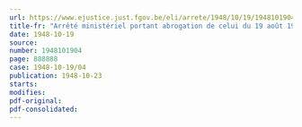 ```yaml
---
url: https://www.ejustice.just.fgov.be/eli/arrete/1948/10/19/1948101904/justel
title-fr: "Arrêté ministériel portant abrogation de celui du 19 août 1947 relatif au rationnement, à la fabrication et à la distribution des aliments du bétail"
date: 1948-10-19
source:
number: 1948101904
page: 888888
case: 1948-10-19/04
publication: 1948-10-23
starts:
modifies:
pdf-original:
pdf-consolidated:
---
```


